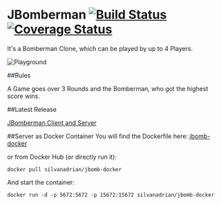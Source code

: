 # JBomberman [![Build Status](https://travis-ci.org/HSR-SE2Proj/JBomberman.svg?branch=master)](https://travis-ci.org/HSR-SE2Proj/JBomberman) [![Coverage Status](https://coveralls.io/repos/github/HSR-SE2Proj/JBomberman/badge.svg?branch=master)](https://coveralls.io/github/HSR-SE2Proj/JBomberman?branch=master)

It's a Bomberman Clone, which can be played by up to 4 Players.

![Playground](https://cloud.githubusercontent.com/assets/1950155/9037647/ae9253c6-39ed-11e5-85fe-2f7eba8ec1d1.png)

##Rules

A Game goes over 3 Rounds and the Bomberman, who got the highest score wins.

##Latest Release

<a href="https://github.com/silvanadrian/jbomberman/releases/latest">JBomberman Client and Server</a>

##Server as Docker Container
You will find the Dockerfile here:
<a href="https://github.com/silvanadrian/jbomb-docker">jbomb-docker</a>

or from Docker Hub (or directly run it):

    docker pull silvanadrian/jbomb-docker

And start the container:

    docker run -d -p 5672:5672 -p 15672:15672 silvanadrian/jbomb-docker
